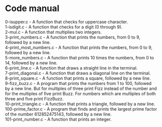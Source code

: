 # Code manual
0-isupper.c - A function that checks for uppercase character.  
1-isdigit.c - A function that checks for a digit (0 through 9).  
2-mul.c - A function that multiplies two integers.  
3-print_numbers.c - A function that prints the numbers, from 0 to 9, followed by a new line.  
4-print_most_numbers.c - A function that prints the numbers, from 0 to 9, followed by a new line.  
5-more_numbers.c - A function that prints 10 times the numbers, from 0 to 14, followed by a new line.  
6-print_line.c - A function that draws a straight line in the terminal.  
7-print_diagonal.c - A function that draws a diagonal line on the terminal.  
8-print_square.c - A function that prints a square, followed by a new line.  
9-fizz_buzz.c - A program that prints the numbers from 1 to 100, followed by a new line. But for multiples of three print Fizz instead of the number and for the multiples of five print Buzz. For numbers which are multiples of both three and five print FizzBuzz.  
10-print_triangle.c - A function that prints a triangle, followed by a new line.  
100-prime_factor.c - A program that finds and prints the largest prime factor of the number 612852475143, followed by a new line.  
101-print_number.c - A function that prints an integer.  
